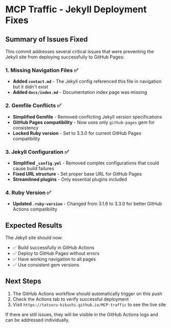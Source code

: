 # MCP Traffic - Jekyll Deployment Fixes

## Summary of Issues Fixed

This commit addresses several critical issues that were preventing the Jekyll site from deploying successfully to GitHub Pages:

### 1. Missing Navigation Files ✅
- **Added `contact.md`** - The Jekyll config referenced this file in navigation but it didn't exist
- **Added `docs/index.md`** - Documentation index page was missing

### 2. Gemfile Conflicts ✅
- **Simplified Gemfile** - Removed conflicting Jekyll version specifications
- **GitHub Pages compatibility** - Now uses only `github-pages` gem for consistency
- **Locked Ruby version** - Set to 3.3.0 for current GitHub Pages compatibility

### 3. Jekyll Configuration ✅
- **Simplified `_config.yml`** - Removed complex configurations that could cause build failures
- **Fixed URL structure** - Set proper base URL for GitHub Pages
- **Streamlined plugins** - Only essential plugins included

### 4. Ruby Version ✅
- **Updated `.ruby-version`** - Changed from 3.1.6 to 3.3.0 for better GitHub Actions compatibility

## Expected Results

The Jekyll site should now:
- ✅ Build successfully in GitHub Actions
- ✅ Deploy to GitHub Pages without errors
- ✅ Have working navigation to all pages
- ✅ Use consistent gem versions

## Next Steps

1. The GitHub Actions workflow should automatically trigger on this push
2. Check the Actions tab to verify successful deployment
3. Visit `https://tatsuru-kikuchi.github.io/MCP-traffic` to see the live site

If there are still issues, they will be visible in the GitHub Actions logs and can be addressed individually.
